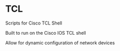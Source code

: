 TCL
===

Scripts for Cisco TCL Shell

Built to run on the Cisco IOS TCL shell

Allow for dynamic configuration of network devices
